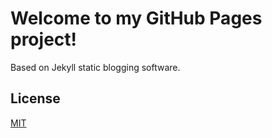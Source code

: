# Welcome to my GitHub Pages project!

Based on Jekyll static blogging software.

## License

[MIT](http://opensource.org/licenses/MIT)

